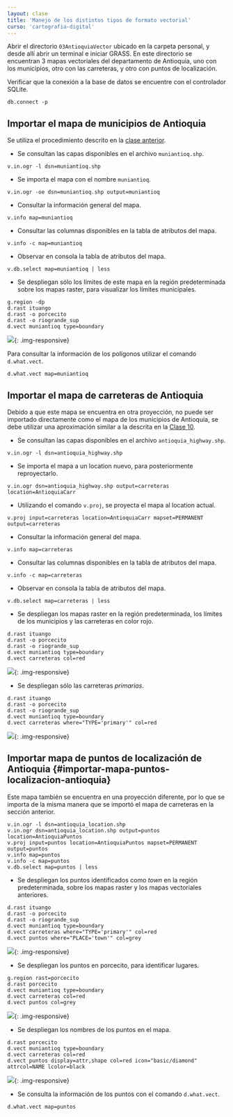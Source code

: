 ```yaml
---
layout: clase
title: 'Manejo de los distintos tipos de formato vectorial'
curso: 'cartografia-digital'
---
```

<!-- clase: 12 -->

Abrir el directorio `03AntioquiaVector` ubicado en la carpeta personal, y desde allí abrir un terminal e iniciar GRASS. En este directorio se encuentran 3 mapas vectoriales del departamento de Antioquia, uno con los municipios, otro con las carreteras, y otro con puntos de localización.

Verificar que la conexión a la base de datos se encuentre con el controlador SQLite.

~~~
db.connect -p
~~~

Importar el mapa de municipios de Antioquia
-------------------------------------------

Se utiliza el procedimiento descrito en la [clase anterior](./clase-11.html).

- Se consultan las capas disponibles en el archivo `muniantioq.shp`.

~~~
v.in.ogr -l dsn=muniantioq.shp
~~~

- Se importa el mapa con el nombre `muniantioq`.

~~~
v.in.ogr -oe dsn=muniantioq.shp output=muniantioq
~~~

- Consultar la información general del mapa.

~~~
v.info map=muniantioq
~~~

- Consultar las columnas disponibles en la tabla de atributos del mapa.

~~~
v.info -c map=muniantioq
~~~

- Observar en consola la tabla de atributos del mapa.

~~~
v.db.select map=muniantioq | less
~~~

- Se despliegan sólo los límites de este mapa en la región predeterminada sobre los mapas raster, para visualizar los límites municipales.

~~~
g.region -dp
d.rast ituango
d.rast -o porcecito
d.rast -o riogrande_sup
d.vect muniantioq type=boundary
~~~

![](/cartografia-digital/images/muniantioq_rast.png){: .img-responsive}

Para consultar la información de los polígonos utilizar el comando `d.what.vect`.

~~~
d.what.vect map=muniantioq
~~~

Importar el mapa de carreteras de Antioquia
-------------------------------------------

Debido a que este mapa se encuentra en otra proyección, no puede ser importado directamente como el mapa de los municipios de Antioquia, se debe utilizar una aproximación similar a la descrita en la [Clase 10](./clase-10.html).

- Se consultan las capas disponibles en el archivo `antioquia_highway.shp`.

~~~
v.in.ogr -l dsn=antioquia_highway.shp
~~~

- Se importa el mapa a un location nuevo, para posteriormente reproyectarlo.

~~~
v.in.ogr dsn=antioquia_highway.shp output=carreteras location=AntioquiaCarr
~~~

- Utilizando el comando `v.proj`, se proyecta el mapa al location actual.

~~~
v.proj input=carreteras location=AntioquiaCarr mapset=PERMANENT output=carreteras
~~~

- Consultar la información general del mapa.

~~~
v.info map=carreteras
~~~

- Consultar las columnas disponibles en la tabla de atributos del mapa.

~~~
v.info -c map=carreteras
~~~

- Observar en consola la tabla de atributos del mapa.

~~~
v.db.select map=carreteras | less
~~~

- Se despliegan los mapas raster en la región predeterminada, los límites de los municipios y las carreteras en color rojo.

~~~
d.rast ituango
d.rast -o porcecito
d.rast -o riogrande_sup
d.vect muniantioq type=boundary
d.vect carreteras col=red
~~~

![](/cartografia-digital/images/carreteras_rast.png){: .img-responsive}

- Se despliegan sólo las carreteras *primarias*.

~~~
d.rast ituango
d.rast -o porcecito
d.rast -o riogrande_sup
d.vect muniantioq type=boundary
d.vect carreteras where="TYPE='primary'" col=red
~~~

![](/cartografia-digital/images/carreteras_rast_primary.png){: .img-responsive}

Importar mapa de puntos de localización de Antioquia {#importar-mapa-puntos-localizacion-antioquia}
----------------------------------------------------

Este mapa también se encuentra en una proyección diferente, por lo que se importa de la misma manera que se importó el mapa de carreteras en la sección anterior.

~~~
v.in.ogr -l dsn=antioquia_location.shp
v.in.ogr dsn=antioquia_location.shp output=puntos location=AntioquiaPuntos
v.proj input=puntos location=AntioquiaPuntos mapset=PERMANENT output=puntos
v.info map=puntos
v.info -c map=puntos
v.db.select map=puntos | less
~~~

- Se despliegan los puntos identificados como *town* en la región predeterminada, sobre los mapas raster y los mapas vectoriales anteriores.

~~~
d.rast ituango
d.rast -o porcecito
d.rast -o riogrande_sup
d.vect muniantioq type=boundary
d.vect carreteras where="TYPE='primary'" col=red
d.vect puntos where="PLACE='town'" col=grey
~~~

![](/cartografia-digital/images/puntos_rast.png){: .img-responsive}

- Se despliegan los puntos en porcecito, para identificar lugares.

~~~
g.region rast=porcecito
d.rast porcecito
d.vect muniantioq type=boundary
d.vect carreteras col=red
d.vect puntos col=grey
~~~

![](/cartografia-digital/images/porcecito_puntos.png){: .img-responsive}

- Se despliegan los nombres de los puntos en el mapa.

~~~
d.rast porcecito
d.vect muniantioq type=boundary
d.vect carreteras col=red
d.vect puntos display=attr,shape col=red icon="basic/diamond" attrcol=NAME lcolor=black
~~~

![](/cartografia-digital/images/porcecito_puntos_labels.png){: .img-responsive}

- Se consulta la información de los puntos con el comando `d.what.vect`.

~~~
d.what.vect map=puntos
~~~
